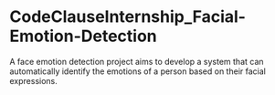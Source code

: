 # CodeClauseInternship_Facial-Emotion-Detection


A face emotion detection project aims to develop a system that can automatically identify the emotions of a person based on their facial expressions.

